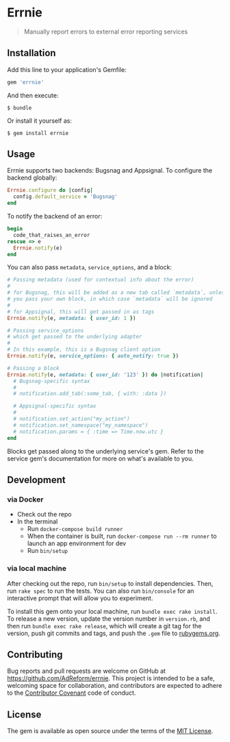 # Errnie

> Manually report errors to external error reporting services


## Installation

Add this line to your application's Gemfile:

```ruby
gem 'errnie'
```

And then execute:

    $ bundle

Or install it yourself as:

    $ gem install errnie

## Usage

Errnie supports two backends: Bugsnag and Appsignal. To configure the backend globally:

```ruby
Errnie.configure do |config|
  config.default_service = 'Bugsnag'
end
```

To notify the backend of an error:

```ruby
begin
  code_that_raises_an_error
rescue => e
  Errnie.notify(e)
end
```

You can also pass `metadata`, `service_options`, and a block:

```ruby
# Passing metadata (used for contextual info about the error)
#
# for Bugsnag, this will be added as a new tab called `metadata`, unless
# you pass your own block, in which case `metadata` will be ignored
#
# for Appsignal, this will get passed in as tags
Errnie.notify(e, metadata: { user_id: 1 })

# Passing service_options
# which get passed to the underlying adapter
#
# In this example, this is a Bugsnag client option
Errnie.notify(e, service_options: { auto_notify: true })

# Passing a block
Errnie.notify(e, metadata: { user_id: '123' }) do |notification|
  # Bugsnag-specific syntax
  #
  # notification.add_tab(:some_tab, { with: :data })

  # Appsignal-specific syntax
  #
  # notification.set_action("my_action")
  # notification.set_namespace("my_namespace")
  # notification.params = { :time => Time.now.utc }
end
```

Blocks get passed along to the underlying service's gem. Refer to the service gem's documentation for more on what's available to you.

## Development

### via Docker

* Check out the repo
* In the terminal
  * Run `docker-compose build runner`
  * When the container is built, run `docker-compose run --rm runner` to launch an app environment for dev
  * Run `bin/setup`

### via local machine

After checking out the repo, run `bin/setup` to install dependencies. Then, run `rake spec` to run the tests. You can also run `bin/console` for an interactive prompt that will allow you to experiment.

To install this gem onto your local machine, run `bundle exec rake install`. To release a new version, update the version number in `version.rb`, and then run `bundle exec rake release`, which will create a git tag for the version, push git commits and tags, and push the `.gem` file to [rubygems.org](https://rubygems.org).

## Contributing

Bug reports and pull requests are welcome on GitHub at https://github.com/AdReform/errnie. This project is intended to be a safe, welcoming space for collaboration, and contributors are expected to adhere to the [Contributor Covenant](http://contributor-covenant.org) code of conduct.

## License

The gem is available as open source under the terms of the [MIT License](https://opensource.org/licenses/MIT).
